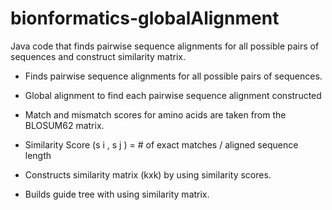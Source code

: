 # bionformatics-globalAlignment
Java code that finds pairwise sequence alignments for all possible pairs of sequences and construct similarity matrix.

- Finds pairwise sequence alignments for all possible pairs of sequences.
- Global alignment to find each pairwise sequence alignment constructed
- Match and mismatch scores for amino acids are taken from the BLOSUM62
  matrix.
  
- Similarity Score (s i , s j ) = # of exact matches / aligned sequence length

- Constructs similarity matrix (kxk) by using similarity scores.
- Builds guide tree with using similarity matrix.
